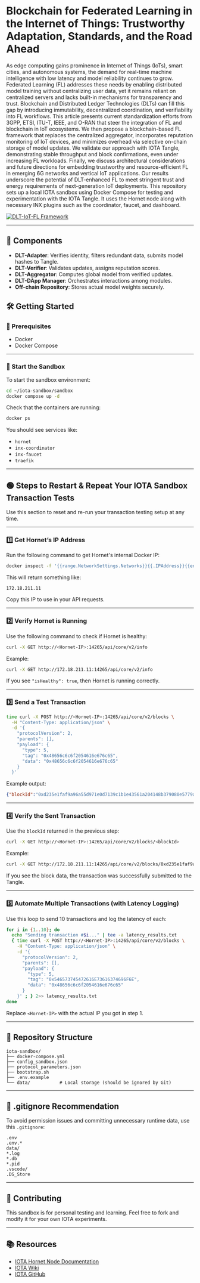 # Blockchain for Federated Learning in the Internet of Things: Trustworthy Adaptation, Standards, and the Road Ahead

As edge computing gains prominence in Internet of Things (IoTs), smart cities, and autonomous systems, the demand for real-time machine intelligence with low latency and model reliability continues to grow. Federated Learning (FL) addresses these needs by enabling distributed model training without centralizing user data, yet it remains reliant on centralized servers and lacks built-in mechanisms for transparency and trust. Blockchain and Distributed Ledger Technologies (DLTs) can fill this gap by introducing immutability, decentralized coordination, and verifiability into FL workflows. This article presents current standardization efforts from 3GPP, ETSI, ITU-T, IEEE, and O-RAN that steer the integration of FL and blockchain in IoT ecosystems. We then propose a blockchain-based FL framework that replaces the centralized aggregator, incorporates reputation monitoring of IoT devices, and minimizes overhead via selective on-chain storage of model updates. We validate our approach with IOTA Tangle, demonstrating stable throughput and block confirmations, even under increasing FL workloads. Finally, we discuss architectural considerations and future directions for embedding trustworthy and resource-efficient FL in emerging 6G networks and vertical IoT applications. Our results underscore the potential of DLT-enhanced FL to meet stringent trust and energy requirements of next-generation IoT deployments.
This repository sets up a local IOTA sandbox using Docker Compose for testing and experimentation with the IOTA Tangle. It uses the Hornet node along with necessary INX plugins such as the coordinator, faucet, and dashboard.

[![DLT-IoT-FL Framework](https://github.com/farhanajaved/IOTA-SandBox/raw/main/DLT-IoT-FL_Framework.png)](https://github.com/farhanajaved/IOTA-SandBox/blob/main/DLT-IoT-FL_Framework.png)


---

## 🧩 Components

- **DLT-Adapter**: Verifies identity, filters redundant data, submits model hashes to Tangle.
- **DLT-Verifier**: Validates updates, assigns reputation scores.
- **DLT-Aggregator**: Computes global model from verified updates.
- **DLT-DApp Manager**: Orchestrates interactions among modules.
- **Off-chain Repository**: Stores actual model weights securely.


## 🛠️ Getting Started

### 🔧 Prerequisites

- Docker
- Docker Compose

---

### 🚀 Start the Sandbox

To start the sandbox environment:

```bash
cd ~/iota-sandbox/sandbox
docker compose up -d
```

Check that the containers are running:

```bash
docker ps
```

You should see services like:
- `hornet`
- `inx-coordinator`
- `inx-faucet`
- `traefik`

---

## 🟢 Steps to Restart & Repeat Your IOTA Sandbox Transaction Tests

Use this section to reset and re-run your transaction testing setup at any time.

---

### 1️⃣ Get Hornet’s IP Address

Run the following command to get Hornet's internal Docker IP:

```bash
docker inspect -f '{{range.NetworkSettings.Networks}}{{.IPAddress}}{{end}}' hornet
```

This will return something like:

```
172.18.211.11
```

Copy this IP to use in your API requests.

---

### 2️⃣ Verify Hornet is Running

Use the following command to check if Hornet is healthy:

```bash
curl -X GET http://<Hornet-IP>:14265/api/core/v2/info
```

Example:

```bash
curl -X GET http://172.18.211.11:14265/api/core/v2/info
```

If you see `"isHealthy": true`, then Hornet is running correctly.

---

### 3️⃣ Send a Test Transaction

```bash
time curl -X POST http://<Hornet-IP>:14265/api/core/v2/blocks \
  -H "Content-Type: application/json" \
  -d '{
    "protocolVersion": 2,
    "parents": [],
    "payload": {
      "type": 5,
      "tag": "0x48656c6c6f2054616e676c65",
      "data": "0x48656c6c6f2054616e676c65"
    }
  }'
```

Example output:

```json
{"blockId":"0xd235e1faf9a96a55d971e0d7139c1b1e43561a204148b379080e5779a18d3075"}
```

---

### 4️⃣ Verify the Sent Transaction

Use the `blockId` returned in the previous step:

```bash
curl -X GET http://<Hornet-IP>:14265/api/core/v2/blocks/<blockId>
```

Example:

```bash
curl -X GET http://172.18.211.11:14265/api/core/v2/blocks/0xd235e1faf9a96a55d971e0d7139c1b1e43561a204148b379080e5779a18d3075
```

If you see the block data, the transaction was successfully submitted to the Tangle.

---

### 5️⃣ Automate Multiple Transactions (with Latency Logging)

Use this loop to send 10 transactions and log the latency of each:

```bash
for i in {1..10}; do
  echo "Sending transaction #$i..." | tee -a latency_results.txt
  { time curl -X POST http://<Hornet-IP>:14265/api/core/v2/blocks \
    -H "Content-Type: application/json" \
    -d '{
      "protocolVersion": 2,
      "parents": [],
      "payload": {
        "type": 5,
        "tag": "0x546573745472616E73616374696F6E",
        "data": "0x48656c6c6f2054616e676c65"
      }
    }' ; } 2>> latency_results.txt
done
```

Replace `<Hornet-IP>` with the actual IP you got in step 1.

---

## 📂 Repository Structure

```
iota-sandbox/
├── docker-compose.yml
├── config_sandbox.json
├── protocol_parameters.json
├── bootstrap.sh
├── .env.example
└── data/           # Local storage (should be ignored by Git)
```

---

## 📄 .gitignore Recommendation

To avoid permission issues and committing unnecessary runtime data, use this `.gitignore`:

```
.env
.env.*
data/
*.log
*.db
*.pid
.vscode/
.DS_Store
```

---

## 🤝 Contributing

This sandbox is for personal testing and learning. Feel free to fork and modify it for your own IOTA experiments.

---

## 📚 Resources

- [IOTA Hornet Node Documentation](https://wiki.iota.org/hornet/)
- [IOTA Wiki](https://wiki.iota.org/)
- [IOTA GitHub](https://github.com/iotaledger)
